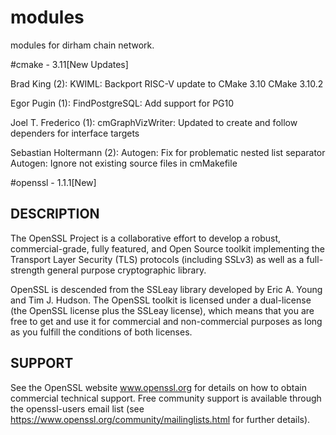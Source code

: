 # modules
modules for dirham chain network.


#cmake - 3.11[New Updates]

Brad King (2):
      KWIML: Backport RISC-V update to CMake 3.10
      CMake 3.10.2
 
Egor Pugin (1):
      FindPostgreSQL: Add support for PG10
 
Joel T. Frederico (1):
      cmGraphVizWriter: Updated to create and follow dependers for
      interface targets
 
Sebastian Holtermann (2):
      Autogen: Fix for problematic nested list separator
      Autogen: Ignore not existing source files in cmMakefile

#openssl - 1.1.1[New]

DESCRIPTION
-----------

 The OpenSSL Project is a collaborative effort to develop a robust,
 commercial-grade, fully featured, and Open Source toolkit implementing the
 Transport Layer Security (TLS) protocols (including SSLv3) as well as a
 full-strength general purpose cryptographic library.

 OpenSSL is descended from the SSLeay library developed by Eric A. Young
 and Tim J. Hudson.  The OpenSSL toolkit is licensed under a dual-license (the
 OpenSSL license plus the SSLeay license), which means that you are free to
 get and use it for commercial and non-commercial purposes as long as you
 fulfill the conditions of both licenses.

SUPPORT
 -------

 See the OpenSSL website www.openssl.org for details on how to obtain
 commercial technical support. Free community support is available through the
 openssl-users email list (see
 https://www.openssl.org/community/mailinglists.html for further details).


